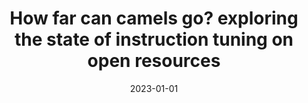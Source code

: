 ---
title: "How far can camels go? exploring the state of instruction tuning on open resources"
collection: publications
permalink: /publication/2023-01-01-How-far-can-camels-go-exploring-the-state-of-instruction-tuning-on-open-resources
date: 2023-01-01
venue: 'Advances in Neural Information Processing Systems'
---